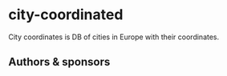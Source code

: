 # city-coordinated

City coordinates is DB of cities in Europe with their coordinates. 

## Authors & sponsors



